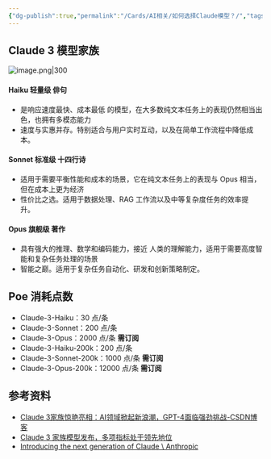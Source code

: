 ```yaml
---
{"dg-publish":true,"permalink":"/Cards/AI相关/如何选择Claude模型？/","tags":["Claude"],"noteIcon":1,"created":"2024-04-14","updated":"2024-04-14"}
---
```


## Claude 3 模型家族

![image.png|300](http://img.xlg.life/images/202404140855736.png)

#### Haiku 轻量级 俳句
- 是响应速度最快、成本最低 的模型，在大多数纯文本任务上的表现仍然相当出色，也拥有多模态能力
- 速度与实惠并存。特别适合与用户实时互动，以及在简单工作流程中降低成本。

#### Sonnet 标准级 十四行诗
- 适用于需要平衡性能和成本的场景，它在纯文本任务上的表现与 Opus 相当，但在成本上更为经济
- 性价比之选。适用于数据处理、RAG 工作流以及中等复杂度任务的效率提升。

#### Opus 旗舰级 著作
- 具有强大的推理、数学和编码能力，接近 人类的理解能力，适用于需要高度智能和复杂任务处理的场景
- 智能之巅。适用于复杂任务自动化、研发和创新策略制定。

## Poe 消耗点数
- Claude-3-Haiku：30 点/条
- Claude-3-Sonnet：200 点/条
- Claude-3-Opus：2000 点/条 **需订阅**
- Claude-3-Haiku-200k：200 点/条
- Claude-3-Sonnet-200k：1000 点/条 **需订阅**
- Claude-3-Opus-200k：12000 点/条 **需订阅**

## 参考资料
- [Claude 3家族惊艳亮相：AI领域掀起新浪潮，GPT-4面临强劲挑战-CSDN博客](https://blog.csdn.net/Aileenvov/article/details/136493773)
- [Claude 3 家族模型发布，多项指标处于领先地位](https://pdf.dfcfw.com/pdf/H3_AP202403061625659296_1.pdf)
- [Introducing the next generation of Claude \\ Anthropic](https://www.anthropic.com/news/claude-3-family)